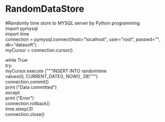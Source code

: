 # RandomDataStore
#Randomly time store to MYSQL server by Python programming <br>
import pymysql<br>
import time<br>
connection = pymysql.connect(host="localhost", user="root", passwd="", db="datasoft")<br>
myCursor = connection.cursor()<br>


while True:<br>
    try:<br>
        myCursor.execute ("""INSERT INTO randomtime <br>
                values(0, CURRENT_DATE(), NOW(), 28)""")<br>
        connection.commit()<br>
        print ("Data committed")<br>
    except:<br>
        print ("Error")<br>
        connection.rollback()<br>
    time.sleep(3)<br>
connection.close()<br>
